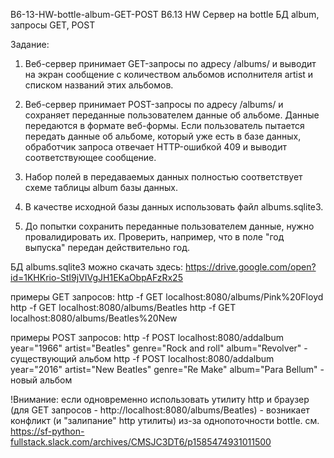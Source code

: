 B6-13-HW-bottle-album-GET-POST
B6.13 HW Сервер на bottle БД album, запросы GET, POST

Задание:
1. Веб-сервер принимает GET-запросы по адресу /albums/<artist> и выводит на экран сообщение с количеством альбомов исполнителя artist и списком названий этих альбомов.
2. Веб-сервер принимает POST-запросы по адресу /albums/ и сохраняет переданные пользователем данные об альбоме. Данные передаются в формате веб-формы. Если пользователь пытается передать данные об альбоме, который уже есть в базе данных, обработчик запроса отвечает HTTP-ошибкой 409 и выводит соответствующее сообщение.
3. Набор полей в передаваемых данных полностью соответствует схеме таблицы album базы данных.

4. В качестве исходной базы данных использовать файл albums.sqlite3.

5. До попытки сохранить переданные пользователем данные, нужно провалидировать их. Проверить, например, что в поле "год выпуска" передан действительно год.

БД albums.sqlite3 можно скачать здесь: https://drive.google.com/open?id=1KHKrio-StI9jVIVgJH1EKaObpAFzRx25 

примеры GET запросов: 
http -f GET localhost:8080/albums/Pink%20Floyd
http -f GET localhost:8080/albums/Beatles
http -f GET localhost:8080/albums/Beatles%20New

примеры POST запросов:
http -f POST localhost:8080/addalbum year="1966" artist="Beatles" genre="Rock and roll" album="Revolver" - существующий альбом
http -f POST localhost:8080/addalbum year="2016" artist="New Beatles" genre="Re Make" album="Para Bellum" - новый альбом

!Внимание: если одновременно использовать утилиту http и браузер (для GET запросов - http://localhost:8080/albums/Beatles) - возникает конфликт (и "залипание" http утилиты) из-за однопоточности bottle.
см. https://sf-python-fullstack.slack.com/archives/CMSJC3DT6/p1585474931011500
